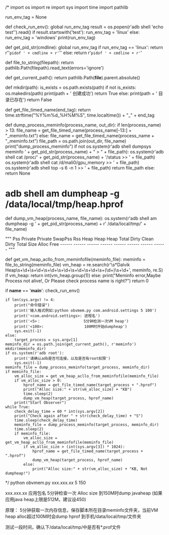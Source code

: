 /*
import os
import re
import sys
import time
import pathlib

run_env_tag = None


def check_run_env():
    global run_env_tag
    result = os.popen(r'adb shell \'echo test\'').read()
    if result.startswith('test'):
        run_env_tag = 'linux'
    else:
        run_env_tag = 'windows'
    print(run_env_tag)


def get_pid_str(cmdline):
    global run_env_tag
    if run_env_tag == 'linux':
        return r'\'`pidof ' + cmdline + r'`\''
    else:
        return r'`pidof ' + cmdline + r'`'


def file_to_string(filepath):
    return pathlib.Path(filepath).read_text(errors='ignore')


def get_current_path():
    return pathlib.Path(__file__).parent.absolute()


def mkdir(path):
    is_exists = os.path.exists(path)
    if not is_exists:
        os.makedirs(path)
        print(path + ' 创建成功')
        return True
    else:
        print(path + ' 目录已存在')
        return False


def get_file_timed_name(end_tag):
    return time.strftime("%Y%m%d_%H%M%S", time.localtime()) + "_" + end_tag


def dump_process_meminfo(process_name, out_dir):
    if len(process_name) > 13:
        file_name = get_file_timed_name(process_name[-13:] + "_meminfo.txt")
    else:
        file_name = get_file_timed_name(process_name + "_meminfo.txt")
    file_path = os.path.join(out_dir, file_name)
    print("dump_process_meminfo")
    if not os.system(r'adb shell dumpsys meminfo ' + get_pid_str(process_name) + " > " + file_path):
        os.system(r'adb shell cat /proc/' + get_pid_str(process_name) + '/status >> ' + file_path)
        os.system(r'adb shell cat /d/mali0/gpu_memory >> ' + file_path)
        os.system(r'adb shell top -s 6 -n 1 >> ' + file_path)
        return file_path
    else:
        return None


# adb shell am dumpheap -g <PID> /data/local/tmp/heap.hprof
def dump_vm_heap(process_name, file_name):
    os.system(r'adb shell am dumpheap -g ' + get_pid_str(process_name) + r' /data/local/tmp/' + file_name)


"""
                   Pss  Private  Private  SwapPss      Rss     Heap     Heap     Heap
                 Total    Dirty    Clean    Dirty    Total     Size    Alloc     Free
                ------   ------   ------   ------   ------   ------   ------   ------
"""


def get_vm_heap_acllo_from_meminfofile(meminfo_file):
    meminfo = file_to_string(meminfo_file)
    vm_heap = re.search(r'\s*Dalvik Heap\s+\d+\s+\d+\s+\d+\s+\d+\s+\d+\s+\d+\s+(\d+)\s+\d+', meminfo, re.S)
    if vm_heap:
        return int(vm_heap.group(1))
    else:
        print("Meminfo error,Maybe Process not alive!, Or Please check process name is right?")
        return 0


if __name__ == '__main__':
    check_run_env()

    if len(sys.argv) != 4:
        print("命令错误")
        print('输入格式例如:python obvmem.py com.android.settings 5 100')
        print('<com.android.settings>: 进程名')
        print('<5>：                   5分钟检测一次VM heap')
        print('<100>:                  100M时开始dumpheap')
        sys.exit(-1)
    else:
        target_process = sys.argv[1]
    meminfo_dir = os.path.join(get_current_path(), r'meminfo')
    mkdir(meminfo_dir)
    if os.system(r'adb root'):
        print('请确认adb是否可连接，以及是否有root权限')
        sys.exit(-1)
    meminfo_file = dump_process_meminfo(target_process, meminfo_dir)
    if meminfo_file:
        vm_alloc_size = get_vm_heap_acllo_from_meminfofile(meminfo_file)
        if vm_alloc_size > 0:
            hprof_name = get_file_timed_name(target_process + ".hprof")
            print("Alloc size:" + str(vm_alloc_size) + "KB")
            time.sleep(2)
            dump_vm_heap(target_process, hprof_name)
        print("Start Observer")
    while True:
        check_delay_time = 60 * int(sys.argv[2])
        print("Check again after " + str(check_delay_time) + "S")
        time.sleep(check_delay_time)
        meminfo_file = dump_process_meminfo(target_process, meminfo_dir)
        time.sleep(2)
        if meminfo_file:
            vm_alloc_size = get_vm_heap_acllo_from_meminfofile(meminfo_file)
            if vm_alloc_size > (int(sys.argv[3]) * 1024):
                hprof_name = get_file_timed_name(target_process + ".hprof")
                dump_vm_heap(target_process, hprof_name)
            else:
                print("Alloc size:" + str(vm_alloc_size) + "KB, Not dumpheap!")

*/
python obvmem.py xxx.xxx.xx 5 150

xxx.xxx.xx 应用包名
5分钟检查一次
Alloc size 到150M时dump javaheap (如果应用java heap上限是512M，建议设450)

原理：
5分钟获取一次内存信息，保存脚本所在目录meminfo文件夹，当前VM heap alloc超过100M时会dump hprof 到手机/data/local/tmp/文件夹

测试一段时间，确认下/data/local/tmp/中是否有*.prof文件
